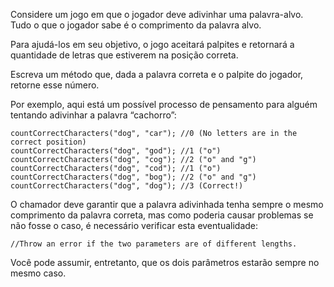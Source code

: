 Considere um jogo em que o jogador deve adivinhar uma palavra-alvo. Tudo o que o jogador sabe é o comprimento da palavra alvo.

Para ajudá-los em seu objetivo, o jogo aceitará palpites e retornará a quantidade de letras que estiverem na posição correta.

Escreva um método que, dada a palavra correta e o palpite do jogador, retorne esse número.

Por exemplo, aqui está um possível processo de pensamento para alguém tentando adivinhar a palavra “cachorro”:

```
countCorrectCharacters("dog", "car"); //0 (No letters are in the correct position)
countCorrectCharacters("dog", "god"); //1 ("o")
countCorrectCharacters("dog", "cog"); //2 ("o" and "g")
countCorrectCharacters("dog", "cod"); //1 ("o")
countCorrectCharacters("dog", "bog"); //2 ("o" and "g")
countCorrectCharacters("dog", "dog"); //3 (Correct!)
```

O chamador deve garantir que a palavra adivinhada tenha sempre o mesmo comprimento da palavra correta, mas como poderia causar problemas se não fosse o caso, é necessário verificar esta eventualidade:

`//Throw an error if the two parameters are of different lengths.`

Você pode assumir, entretanto, que os dois parâmetros estarão sempre no mesmo caso.
